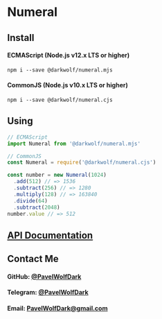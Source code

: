 # Numeral
## Install
#### ECMAScript (Node.js v12.x LTS or higher)
`npm i --save @darkwolf/numeral.mjs`
#### CommonJS (Node.js v10.x LTS or higher)
`npm i --save @darkwolf/numeral.cjs`
## Using
```javascript
// ECMAScript
import Numeral from '@darkwolf/numeral.mjs'

// CommonJS
const Numeral = require('@darkwolf/numeral.cjs')

const number = new Numeral(1024)
  .add(512) // => 1536
  .subtract(256) // => 1280
  .multiply(128) // => 163840
  .divide(64)
  .subtract(2048)
number.value // => 512
```
## [API Documentation](https://github.com/Darkwolf/node-numeral/blob/master/docs/API.md)
## Contact Me
#### GitHub: [@PavelWolfDark](https://github.com/PavelWolfDark)
#### Telegram: [@PavelWolfDark](https://t.me/PavelWolfDark)
#### Email: [PavelWolfDark@gmail.com](mailto:PavelWolfDark@gmail.com)
